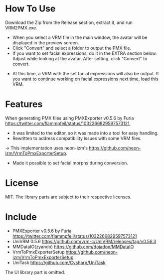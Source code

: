 # How To Use
Download the Zip from the Release section, extract it, and run VRM2PMX.exe.

- When you select a VRM file in the main window, the avatar will be displayed in the preview screen.
- Click "Convert" and select a folder to output the PMX file.
- If you want to set facial expressions, do it in the EXTRA section below. Adjust while looking at the avatar. After setting, click "Convert" to convert.
* At this time, a VRM with the set facial expressions will also be output. If you want to continue working on facial expressions next time, load this VRM.

# Features
When generating PMX files using PMXExporter v0.5.6 by Furia https://twitter.com/flammpfeil/status/1032266829597573121,

- It was limited to the editor, so it was made into a tool for easy handling.
- Rewritten to address compatibility issues with some VRM files.

→ This implementation uses neon-izm's https://github.com/neon-izm/VrmToPmxExporterSetup.
- Made it possible to set facial morphs during conversion.

# License
MIT. The library parts are subject to their respective licenses.

# Include
- PMXExporter v0.5.6 by Furia https://twitter.com/flammpfeil/status/1032266829597573121
- UniVRM 0.5.6 https://github.com/vrm-c/UniVRM/releases/tag/v0.56.3
- MMDataIO(zyando) https://github.com/dojadon/MMDataIO
- VrmToPmxExporterSetup https://github.com/neon-izm/VrmToPmxExporterSetup
- UniTask https://github.com/Cysharp/UniTask

The UI library part is omitted.
